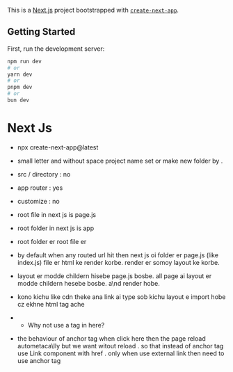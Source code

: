 This is a [Next.js](https://nextjs.org) project bootstrapped with [`create-next-app`](https://github.com/vercel/next.js/tree/canary/packages/create-next-app).

## Getting Started

First, run the development server:

```bash
npm run dev
# or
yarn dev
# or
pnpm dev
# or
bun dev
```

# Next Js 
- npx create-next-app@latest
- small letter and without space project name set or make new folder by . 
-  src / directory : no 
- app router : yes
- customize : no


- root file in next js is page.js
- root folder in next js is app
- root folder er root file er
- by default when any routed url hit then  next js oi folder er page.js (like index.js) file er html ke render korbe. render er somoy layout ke korbe. 
- layout er modde childern hisebe page.js bosbe. all page ai layout er modde childern hesebe bosbe. a\nd render hobe. 
- kono kichu like cdn theke ana link ai type sob kichu layout e import hobe cz  ekhne html tag ache


* * Why not use a tag in here?
- the behaviour of anchor tag when click here then  the page reload autometaca\lly but we want witout reload . so that instead of anchor tag use Link component with href . only when use external link then need to use anchor tag
